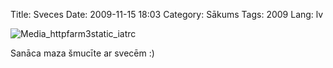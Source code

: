Title: Sveces
Date: 2009-11-15 18:03
Category: Sākums
Tags: 2009
Lang: lv

![Media_httpfarm3static_iatrc][1]

Sanāca maza šmucīte ar svecēm :)

[1]: http://getfile9.posterous.com/getfile/files.posterous.com/import-wcen/kceoBByFJodvjwgbhJfokCvBEDjuqkBGnAlHGwJbsqAkqckAdBbjxGcaBkBq/media_httpfarm3static_Iatrc.jpg.scaled696.jpg
